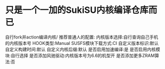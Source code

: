 # 只是一个一加的SukiSU内核编译仓库而已
自行fork并action编译内核/
推荐普通人的配置:
内核版本选择:自行查询自己手机的内核版本号
HOOK类型:Manual
SUSFS模块下载方式:CI
自定义版本标识:默认
自定义构建时间:默认
自定义内核后缀:默认
是否启用加速编译:是
是否启用内核模块:自行选择
是否添加风驰驱动:内核版本号为6.6的机型开
是否添加更多ZRAM算法:否
